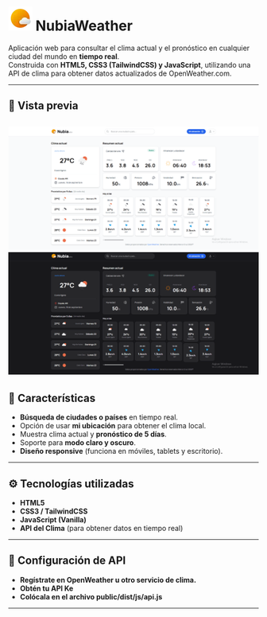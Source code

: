 # ![Captura de la app](public/dist/img/logotipo-aeroclima.webp) NubiaWeather

Aplicación web para consultar el clima actual y el pronóstico en cualquier ciudad del mundo en **tiempo real**.  
Construida con **HTML5, CSS3 (TailwindCSS) y JavaScript**, utilizando una API de clima para obtener datos actualizados de OpenWeather.com.

---

## 📸 Vista previa

![Captura de la app](public/dist/img/nubiaWeather-light.png)
![Captura de la app](public/dist/img/nubiaWeather-Dark.png)
---

## 🚀 Características

- **Búsqueda de ciudades o países** en tiempo real.  
- Opción de usar **mi ubicación** para obtener el clima local.  
- Muestra clima actual y **pronóstico de 5 días**.  
- Soporte para **modo claro y oscuro**.  
- **Diseño responsive** (funciona en móviles, tablets y escritorio).  

---

## ⚙️ Tecnologías utilizadas

- **HTML5**  
- **CSS3 / TailwindCSS**  
- **JavaScript (Vanilla)**  
- **API del Clima** (para obtener datos en tiempo real)  

---

## 🔑 Configuración de API

- **Regístrate en OpenWeather u otro servicio de clima.**  
- **Obtén tu API Ke**  
- **Colócala en el archivo public/dist/js/api.js**

---

